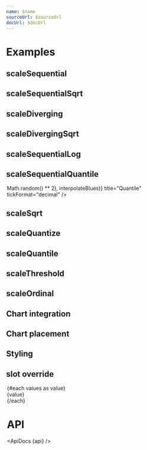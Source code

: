 ```yaml
---
name: $name
sourceUrl: $sourceUrl
docUrl: $docUrl
---
```


<script lang="ts">
	import { range } from 'd3-array';
	import { randomNormal } from 'd3-random';

	import {
		scaleSequential,
		scaleSequentialSqrt,
		scaleDiverging,
		scaleDivergingSqrt,
		scaleSequentialLog,
		scaleSequentialQuantile,
		scaleSqrt,
		scaleQuantize,
		scaleQuantile,
		scaleThreshold,
		scaleOrdinal,
	} from 'd3-scale';

	import {
		interpolateViridis,
		interpolateTurbo,
		interpolatePiYG,
		interpolateRdBu,
		interpolateBlues,
		schemePurples,
		schemeSpectral,
		schemeRdBu,
	} from 'd3-scale-chromatic';

	import { ApiDocs } from 'svelte-ux';

	import api from '$lib/components/Legend.svelte?raw&sveld';

	import Chart, { Svg } from '$lib/components/Chart.svelte';
	import Legend from '$lib/components/Legend.svelte';
	import Pie from '$lib/components/Pie.svelte';

	import Preview from '$lib/docs/Preview.svelte';

	const data = [];
</script>

# Examples

## scaleSequential

<Preview>
	<Legend scale={scaleSequential([0, 100], interpolateViridis)} title="Temperature (°F)" />
</Preview>

## scaleSequentialSqrt

<Preview>
	<Legend scale={scaleSequentialSqrt([0, 1], interpolateTurbo)} title="Speed (kts)" />
</Preview>

## scaleDiverging

<Preview>
	<Legend scale={scaleDiverging([-0.1, 0, 0.1], interpolatePiYG)} title="Daily change" tickFormat="percentRound" />
</Preview>

## scaleDivergingSqrt

<Preview>
	<Legend scale={scaleDivergingSqrt([-0.1, 0, 0.1], interpolateRdBu)} title="Daily change" tickFormat="percentRound" />
</Preview>

## scaleSequentialLog

<Preview>
	<Legend scale={scaleSequentialLog([1, 100], interpolateBlues)} title="Energy (joules)" ticks={10} />
</Preview>

## scaleSequentialQuantile

<Preview>
	<Legend scale={scaleSequentialQuantile(range(100).map(() => Math.random() ** 2), interpolateBlues)} title="Quantile" tickFormat="decimal" />
</Preview>

## scaleSqrt

<Preview>
	<Legend scale={scaleSqrt([-100, 0, 100], ["blue", "white", "red"])} title="Temperature (°C)" />
</Preview>

## scaleQuantize

<Preview>
	<Legend scale={scaleQuantize([1, 10], schemePurples[9])} title="Unemployment rate (%)" />
</Preview>

## scaleQuantile

<Preview>
	<Legend scale={scaleQuantile(range(1000).map(randomNormal(100, 20)), schemeSpectral[9])} title="Height (cm)" tickFormat="integer" />
</Preview>

## scaleThreshold

<Preview>
	<Legend scale={scaleThreshold([2.5, 3.1, 3.5, 3.9, 6, 7, 8, 9.5], schemeRdBu[9])} title="Unemployment rate (%)" tickSize={0} />
</Preview>

## scaleOrdinal

<Preview>
	<Legend scale={scaleOrdinal(["<10", "10-19", "20-29", "30-39", "40-49", "50-59", "60-69", "70-79", "≥80"], schemeSpectral[10])} title="Age (years)" tickSize={0} />
</Preview>

## Chart integration

<Preview>
	<Chart
		data={[{ name: 'One' }, { name: 'Two' }, { name: 'Three' }]}
		r="name"
		rScale={scaleOrdinal()}
		rRange={['var(--color-blue-500)', 'var(--color-green-500)', 'var(--color-purple-500)']}
	>
		<Legend title="I am Legend" />
	</Chart>
</Preview>

## Chart placement

<Preview>
	<div class="h-[300px]">
		<Chart
			data={[{ name: 'One' }, { name: 'Two' }, { name: 'Three' }]}
			r="name"
			rScale={scaleOrdinal()}
			rRange={['var(--color-blue-500)', 'var(--color-green-500)', 'var(--color-purple-500)']}
		>
			<Legend title="top-left" placement="top-left"  />
			<Legend title="top" placement="top"  />
			<Legend title="top-right" placement="top-right"  />
			<Legend title="left" placement="left"  />
			<Legend title="center" placement="center"  />
			<Legend title="right" placement="right"  />
			<Legend title="bottom-left" placement="bottom-left"  />
			<Legend title="bottom" placement="bottom"  />
			<Legend title="bottom-right" placement="bottom-right" />
		</Chart>
	</div>
</Preview>

## Styling

<Preview>
	<Legend
		scale={scaleSequential([0, 100], interpolateViridis)}
		title="Temperature (°F)"
		width={600}
		tickFontSize={12}
		classes={{
			root: 'ml-10',
			title: 'text-lg text-center',
			label: 'fill-black/50',
			tick: 'stroke-white'
		}}
	/>
</Preview>

## slot override

<Preview>
	<Legend scale={scaleOrdinal(["<10", "10-19", "20-29", "30-39", "40-49", "50-59", "60-69", "70-79", "≥80"], schemeSpectral[10])} title="Age (years)" let:values let:scale>
		<div class="flex gap-4">
			{#each values as value}
				<div class="flex gap-1">
					<div
						class="h-4 w-4 rounded-full"
						style:background-color={scale(value)}
					/>
					<div class="text-xs text-black/50">{value}</div>
				</div>
			{/each}
		</div>
	</Legend>
</Preview>

# API

<ApiDocs {api} />
